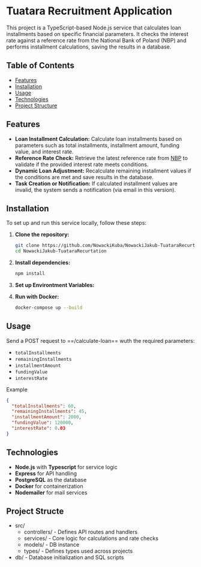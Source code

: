 # Tuatara Recruitment Application

This project is a TypeScript-based Node.js service that calculates loan installments based on specific financial parameters. It checks the interest rate against a reference rate from the National Bank of Poland (NBP) and performs installment calculations, saving the results in a database.

## Table of Contents

- [Features](#features)
- [Installation](#installation)
- [Usage](#usage)
- [Technologies](#technologies)
- [Project Structure](#project-structure)

## Features

- **Loan Installment Calculation:** Calculate loan installments based on parameters such as total installments, installment amount, funding value, and interest rate.
- **Reference Rate Check:** Retrieve the latest reference rate from [NBP](https://static.nbp.pl/dane/stopy/stopy_interwencji.xml) to validate if the provided interest rate meets conditions.
- **Dynamic Loan Adjustment:** Recalculate remaining installment values if the conditions are met and save results in the database.
- **Task Creation or Notification:** If calculated installment values are invalid, the system sends a notification (via email in this version).

## Installation

To set up and run this service locally, follow these steps:

1. **Clone the repository:**
   ```bash
   git clone https://github.com/NowackiKuba/NowackiJakub-TuataraRecurtation.git
   cd NowackiJakub-TuataraRecurtation
   ```
2. **Install dependencies:**

   ```bash
   npm install
   ```

3. **Set up Environtment Variables:**

4. **Run with Docker:**
   ```bash
   docker-compose up --build
   ```

## Usage

Send a POST request to ==/calculate-loan== wuth the required parameters:

- `totalInstallments`
- `remainingInstallments`
- `installmentAmount`
- `fundingValue`
- `interestRate`

Example

```json
{
  "totalInstallments": 60,
  "remainingInstallments": 45,
  "installmentAmount": 2000,
  "fundingValue": 120000,
  "interestRate": 0.03
}
```

## Technologies

- **Node.js** with **Typescript** for service logic
- **Express** for API handling
- **PostgreSQL** as the database
- **Docker** for containerization
- **Nodemailer** for mail services

## Project Structe

- src/
  - controllers/ - Defines API routes and handlers
  - services/ - Core logic for calculations and rate checks
  - models/ - DB instance
  - types/ - Defines types used across projects
- db/ - Database initialization and SQL scripts
